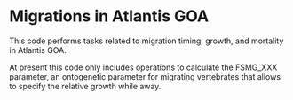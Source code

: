 # Migrations in Atlantis GOA

This code performs tasks related to migration timing, growth, and mortality in Atlantis GOA.

At present this code only includes operations to calculate the FSMG_XXX parameter, an ontogenetic parameter for migrating vertebrates that allows to specify the relative growth while away.